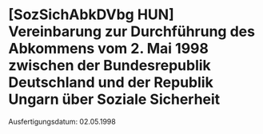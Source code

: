 # [SozSichAbkDVbg HUN] Vereinbarung zur Durchführung des Abkommens vom 2. Mai 1998 zwischen der Bundesrepublik Deutschland und der Republik Ungarn über Soziale Sicherheit

Ausfertigungsdatum: 02.05.1998

 